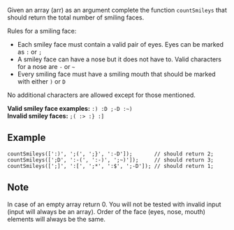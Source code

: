 Given an array (arr) as an argument complete the function `countSmileys` that should return the total number of smiling faces.

Rules for a smiling face:

-   Each smiley face must contain a valid pair of eyes. Eyes can be marked as `:` or `;`
-   A smiley face can have a nose but it does not have to. Valid characters for a nose are `-` or `~`
-   Every smiling face must have a smiling mouth that should be marked with either `)` or `D`

No additional characters are allowed except for those mentioned.

**Valid smiley face examples:** `:) :D ;-D :~)`  
**Invalid smiley faces:** `;( :> :} :]`

## Example

```
countSmileys([':)', ';(', ';}', ':-D']);       // should return 2;
countSmileys([';D', ':-(', ':-)', ';~)']);     // should return 3;
countSmileys([';]', ':[', ';*', ':$', ';-D']); // should return 1;
```

## Note

In case of an empty array return 0. You will not be tested with invalid input (input will always be an array). Order of the face (eyes, nose, mouth) elements will always be the same.
